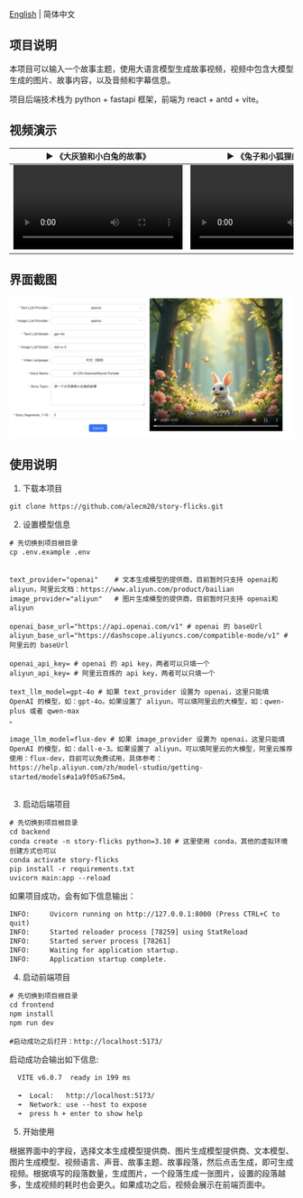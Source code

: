 [English](./README.md) | 简体中文


## 项目说明

本项目可以输入一个故事主题，使用大语言模型生成故事视频，视频中包含大模型生成的图片、故事内容，以及音频和字幕信息。

项目后端技术栈为 python + fastapi 框架，前端为 react + antd + vite。



## 视频演示

<table>
<thead>
<tr>
<th align="center"><g-emoji class="g-emoji" alias="arrow_forward">▶️</g-emoji> 《大灰狼和小白兔的故事》</th>
<th align="center"><g-emoji class="g-emoji" alias="arrow_forward">▶️</g-emoji> 《兔子和小狐狸的故事》</th>
</tr>
</thead>
<tbody>
<tr>
<td align="center"><video src="./backend/examples/video/狼和小白兔.mp4"></video></td>
<td align="center"><video src="./backend/examples/video/兔子和小狐狸.mp4"></video></td>
</tr>
</tbody>
</table>

## 界面截图

![](backend/examples/screenshot/usage.jpg)


## 使用说明

1. 下载本项目

```
git clone https://github.com/alecm20/story-flicks.git
```

2. 设置模型信息

```
# 先切换到项目根目录
cp .env.example .env


text_provider="openai"    # 文本生成模型的提供商，目前暂时只支持 openai和 aliyun，阿里云文档：https://www.aliyun.com/product/bailian
image_provider="aliyun"   # 图片生成模型的提供商，目前暂时只支持 openai和 aliyun

openai_base_url="https://api.openai.com/v1" # openai 的 baseUrl
aliyun_base_url="https://dashscope.aliyuncs.com/compatible-mode/v1" # 阿里云的 baseUrl

openai_api_key= # openai 的 api key，两者可以只填一个
aliyun_api_key= # 阿里云百炼的 api key，两者可以只填一个

text_llm_model=gpt-4o # 如果 text_provider 设置为 openai，这里只能填 OpenAI 的模型，如：gpt-4o。如果设置了 aliyun，可以填阿里云的大模型，如：qwen-plus 或者 qwen-max
。

image_llm_model=flux-dev # 如果 image_provider 设置为 openai，这里只能填 OpenAI 的模型，如：dall-e-3。如果设置了 aliyun，可以填阿里云的大模型，阿里云推荐使用：flux-dev，目前可以免费试用，具体参考：https://help.aliyun.com/zh/model-studio/getting-started/models#a1a9f05a675m4。


```

3. 启动后端项目

```
# 先切换到项目根目录
cd backend
conda create -n story-flicks python=3.10 # 这里使用 conda，其他的虚拟环境创建方式也可以
conda activate story-flicks
pip install -r requirements.txt
uvicorn main:app --reload

```
如果项目成功，会有如下信息输出：

```
INFO:     Uvicorn running on http://127.0.0.1:8000 (Press CTRL+C to quit)
INFO:     Started reloader process [78259] using StatReload
INFO:     Started server process [78261]
INFO:     Waiting for application startup.
INFO:     Application startup complete.
```

4. 启动前端项目

```
# 先切换到项目根目录
cd frontend
npm install
npm run dev

#启动成功之后打开：http://localhost:5173/
```
启动成功会输出如下信息:

```
  VITE v6.0.7  ready in 199 ms

  ➜  Local:   http://localhost:5173/
  ➜  Network: use --host to expose
  ➜  press h + enter to show help
```

5. 开始使用

根据界面中的字段，选择文本生成模型提供商、图片生成模型提供商、文本模型、图片生成模型、视频语言、声音、故事主题、故事段落，然后点击生成，即可生成视频。根据填写的段落数量，生成图片，一个段落生成一张图片，设置的段落越多，生成视频的耗时也会更久。如果成功之后，视频会展示在前端页面中。
